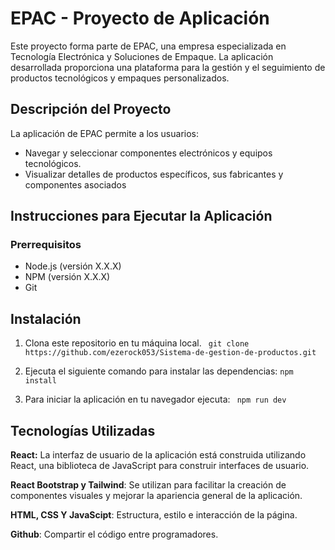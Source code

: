 # EPAC - Proyecto de Aplicación

Este proyecto forma parte de EPAC, una empresa especializada en Tecnología Electrónica y Soluciones de Empaque. La aplicación desarrollada proporciona una plataforma para la gestión y el seguimiento de productos tecnológicos y empaques personalizados.

## Descripción del Proyecto

La aplicación de EPAC permite a los usuarios:

- Navegar y seleccionar componentes electrónicos y equipos tecnológicos.
- Visualizar detalles de productos específicos, sus fabricantes y componentes asociados

## Instrucciones para Ejecutar la Aplicación

### Prerrequisitos

- Node.js (versión X.X.X)
- NPM (versión X.X.X)
- Git

## Instalación

 1. Clona este repositorio en tu máquina local.
 ``` git clone https://github.com/ezerock053/Sistema-de-gestion-de-productos.git```

 2. Ejecuta el siguiente comando para instalar las dependencias:
 ```npm install ```

 3. Para iniciar la aplicación en tu navegador ejecuta:
 ``` npm run dev``` 
 
## Tecnologías Utilizadas

**React:** La interfaz de usuario de la aplicación está construida utilizando React, una biblioteca de JavaScript para construir interfaces de usuario.

**React Bootstrap y Tailwind**: Se utilizan para facilitar la creación de componentes visuales y mejorar la apariencia general de la aplicación.

**HTML, CSS Y JavaScipt**: Estructura, estilo e interacción de la página.

**Github**: Compartir el código entre programadores.
